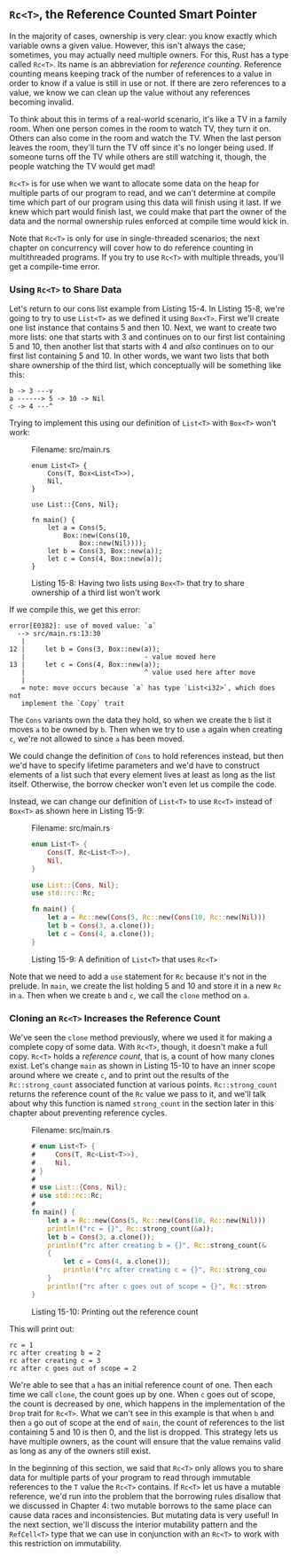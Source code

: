 ## `Rc<T>`, the Reference Counted Smart Pointer

In the majority of cases, ownership is very clear: you know exactly which
variable owns a given value. However, this isn't always the case; sometimes,
you may actually need multiple owners. For this, Rust has a type called
`Rc<T>`. Its name is an abbreviation for *reference counting*. Reference
counting means keeping track of the number of references to a value in order to
know if a value is still in use or not. If there are zero references to a
value, we know we can clean up the value without any references becoming
invalid.

To think about this in terms of a real-world scenario, it's like a TV in a
family room. When one person comes in the room to watch TV, they turn it on.
Others can also come in the room and watch the TV. When the last person leaves
the room, they'll turn the TV off since it's no longer being used. If someone
turns off the TV while others are still watching it, though, the people
watching the TV would get mad!

`Rc<T>` is for use when we want to allocate some data on the heap for multiple
parts of our program to read, and we can't determine at compile time which part
of our program using this data will finish using it last. If we knew which part
would finish last, we could make that part the owner of the data and the normal
ownership rules enforced at compile time would kick in.

Note that `Rc<T>` is only for use in single-threaded scenarios; the next
chapter on concurrency will cover how to do reference counting in
multithreaded programs. If you try to use `Rc<T>` with multiple threads,
you'll get a compile-time error.

### Using `Rc<T>` to Share Data

Let's return to our cons list example from Listing 15-4. In Listing 15-8, we're
going to try to use `List<T>` as we defined it using `Box<T>`. First we'll
create one list instance that contains 5 and then 10. Next, we want to create
two more lists: one that starts with 3 and continues on to our first list
containing 5 and 10, then another list that starts with 4 and *also* continues
on to our first list containing 5 and 10. In other words, we want two lists
that both share ownership of the third list, which conceptually will be
something like this:

```text
b -> 3 ---v
a ------> 5 -> 10 -> Nil
c -> 4 ---^
```

Trying to implement this using our definition of `List<T>` with `Box<T>` won't
work:

<figure>
<span class="filename">Filename: src/main.rs</span>

```rust,ignore
enum List<T> {
    Cons(T, Box<List<T>>),
    Nil,
}

use List::{Cons, Nil};

fn main() {
    let a = Cons(5,
        Box::new(Cons(10,
            Box::new(Nil))));
    let b = Cons(3, Box::new(a));
    let c = Cons(4, Box::new(a));
}
```

<figcaption>

Listing 15-8: Having two lists using `Box<T>` that try to share ownership of a
third list won't work

</figcaption>
</figure>

If we compile this, we get this error:

```text
error[E0382]: use of moved value: `a`
  --> src/main.rs:13:30
   |
12 |     let b = Cons(3, Box::new(a));
   |                              - value moved here
13 |     let c = Cons(4, Box::new(a));
   |                              ^ value used here after move
   |
   = note: move occurs because `a` has type `List<i32>`, which does not
   implement the `Copy` trait
```

The `Cons` variants own the data they hold, so when we create the `b` list it
moves `a` to be owned by `b`. Then when we try to use `a` again when creating
`c`, we're not allowed to since `a` has been moved.

We could change the definition of `Cons` to hold references instead, but then
we'd have to specify lifetime parameters and we'd have to construct elements of
a list such that every element lives at least as long as the list itself.
Otherwise, the borrow checker won't even let us compile the code.

Instead, we can change our definition of `List<T>` to use `Rc<T>` instead of
`Box<T>` as shown here in Listing 15-9:

<figure>
<span class="filename">Filename: src/main.rs</span>

```rust
enum List<T> {
    Cons(T, Rc<List<T>>),
    Nil,
}

use List::{Cons, Nil};
use std::rc::Rc;

fn main() {
    let a = Rc::new(Cons(5, Rc::new(Cons(10, Rc::new(Nil)))));
    let b = Cons(3, a.clone());
    let c = Cons(4, a.clone());
}
```

<figcaption>

Listing 15-9: A definition of `List<T>` that uses `Rc<T>`

</figcaption>
</figure>

Note that we need to add a `use` statement for `Rc` because it's not in the
prelude. In `main`, we create the list holding 5 and 10 and store it in a new
`Rc` in `a`. Then when we create `b` and `c`, we call the `clone` method on `a`.

### Cloning an `Rc<T>` Increases the Reference Count

We've seen the `clone` method previously, where we used it for making a
complete copy of some data. With `Rc<T>`, though, it doesn't make a full copy.
`Rc<T>` holds a *reference count*, that is, a count of how many clones exist.
Let's change `main` as shown in Listing 15-10 to have an inner scope around
where we create `c`, and to print out the results of the `Rc::strong_count`
associated function at various points. `Rc::strong_count` returns the reference
count of the `Rc` value we pass to it, and we'll talk about why this function
is named `strong_count` in the section later in this chapter about preventing
reference cycles.

<figure>
<span class="filename">Filename: src/main.rs</span>

```rust
# enum List<T> {
#     Cons(T, Rc<List<T>>),
#     Nil,
# }
#
# use List::{Cons, Nil};
# use std::rc::Rc;
#
fn main() {
    let a = Rc::new(Cons(5, Rc::new(Cons(10, Rc::new(Nil)))));
    println!("rc = {}", Rc::strong_count(&a));
    let b = Cons(3, a.clone());
    println!("rc after creating b = {}", Rc::strong_count(&a));
    {
        let c = Cons(4, a.clone());
        println!("rc after creating c = {}", Rc::strong_count(&a));
    }
    println!("rc after c goes out of scope = {}", Rc::strong_count(&a));
}
```

<figcaption>

Listing 15-10: Printing out the reference count

</figcaption>
</figure>

This will print out:

```text
rc = 1
rc after creating b = 2
rc after creating c = 3
rc after c goes out of scope = 2
```

We're able to see that `a` has an initial reference count of one. Then each
time we call `clone`, the count goes up by one. When `c` goes out of scope, the
count is decreased by one, which happens in the implementation of the `Drop`
trait for `Rc<T>`. What we can't see in this example is that when `b` and then
`a` go out of scope at the end of `main`, the count of references to the list
containing 5 and 10 is then 0, and the list is dropped. This strategy lets us
have multiple owners, as the count will ensure that the value remains valid as
long as any of the owners still exist.

In the beginning of this section, we said that `Rc<T>` only allows you to share
data for multiple parts of your program to read through immutable references to
the `T` value the `Rc<T>` contains. If `Rc<T>` let us have a mutable reference,
we'd run into the problem that the borrowing rules disallow that we discussed
in Chapter 4: two mutable borrows to the same place can cause data races and
inconsistencies. But mutating data is very useful! In the next section, we'll
discuss the interior mutability pattern and the `RefCell<T>` type that we can
use in conjunction with an `Rc<T>` to work with this restriction on
immutability.
